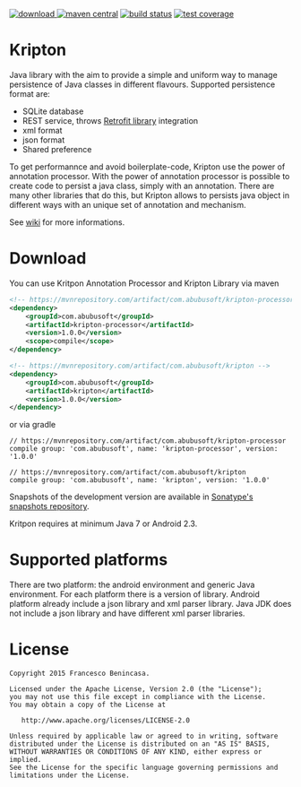 [![download](https://api.bintray.com/packages/xcesco/kripton/kripton-android-library/images/download.svg) ](https://bintray.com/xcesco/kripton/kripton-android-library/_latestVersion)
[![maven central](https://maven-badges.herokuapp.com/maven-central/com.abubusoft/kripton/badge.svg)](https://maven-badges.herokuapp.com/maven-central/com.abubusoft/kripton)
[![build status](https://img.shields.io/travis/xcesco/kripton.svg?style=flat-square)](https://travis-ci.org/xcesco/kripton)
[![test coverage](https://img.shields.io/codecov/c/github/xcesco/kripton/master.svg?style=flat-square)](https://codecov.io/gh/xcesco/kripton?branch=master)

# Kripton 
Java library with the aim to provide a simple and uniform way to manage persistence of Java classes in different flavours. Supported persistence format are:

* SQLite database
* REST service, throws [Retrofit library](http://square.github.io/retrofit/) integration
* xml format
* json format
* Shared preference

To get performannce and avoid boilerplate-code, Kripton use the power of annotation processor. With the power of annotation processor is possible to create code to persist a java class, simply with an annotation. There are many other libraries that do this, but Kripton allows to persists java object in different ways with an unique set of annotation and mechanism.

See [wiki](https://github.com/xcesco/kripton/wiki) for more informations.


# Download
You can use Kritpon Annotation Processor and Kripton Library via maven

```xml
<!-- https://mvnrepository.com/artifact/com.abubusoft/kripton-processor -->
<dependency>
    <groupId>com.abubusoft</groupId>
    <artifactId>kripton-processor</artifactId>
    <version>1.0.0</version>
    <scope>compile</scope>
</dependency>

<!-- https://mvnrepository.com/artifact/com.abubusoft/kripton -->
<dependency>
    <groupId>com.abubusoft</groupId>
    <artifactId>kripton</artifactId>
    <version>1.0.0</version>
</dependency>
```

or via gradle

```
// https://mvnrepository.com/artifact/com.abubusoft/kripton-processor
compile group: 'com.abubusoft', name: 'kripton-processor', version: '1.0.0'

// https://mvnrepository.com/artifact/com.abubusoft/kripton
compile group: 'com.abubusoft', name: 'kripton', version: '1.0.0'
```

Snapshots of the development version are available in [Sonatype's snapshots repository](https://oss.sonatype.org/content/repositories/snapshots/com/abubusoft/).

Kritpon requires at minimum Java 7 or Android 2.3.


# Supported platforms
There are two platform: the android environment and generic Java environment. For each platform there is a version of library. Android platform already include a json library and xml parser library. Java JDK does not include a json library and have different xml parser libraries.

# License

```
Copyright 2015 Francesco Benincasa.

Licensed under the Apache License, Version 2.0 (the "License");
you may not use this file except in compliance with the License.
You may obtain a copy of the License at

   http://www.apache.org/licenses/LICENSE-2.0

Unless required by applicable law or agreed to in writing, software
distributed under the License is distributed on an "AS IS" BASIS,
WITHOUT WARRANTIES OR CONDITIONS OF ANY KIND, either express or implied.
See the License for the specific language governing permissions and
limitations under the License.
```
